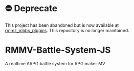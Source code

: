 # ⛔️ Deprecate

This project has been abandoned but is now available at [rmmz_mbbs_plugins](https://github.com/xuyanwen2012/rmmz_mbbs_plugins). This repository is no longer maintained.

# RMMV-Battle-System-JS
A realtime ARPG battle system for RPG maker MV
